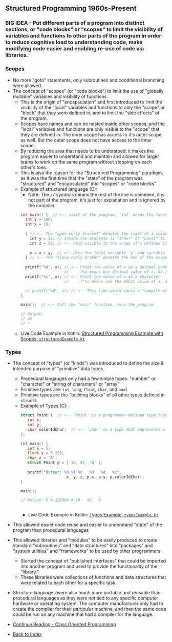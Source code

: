 ## Structured Programming 1960s-Present <a name="structured-programming"></a>

### BIG IDEA - Put different parts of a program into distinct sections, or "code blocks" or "scopes" to limit the visibility of variables and functions to other parts of the program in order to reduce cognitive load to understanding code, make modifying code easier and enabling re-use of code via libraries.

### Scopes <a name="scopes"></a>
- No more "goto" statements, only subroutines and conditional branching were allowed.
- The concept of "scopes" (or "code blocks") to limit the use of "globally mutable" variables and visibility of functions.
  - This is the origin of "encapsulation" and first introduced to limit the visibility of the "local" variables
    and functions to only the "scope" or "block" that they were defined in, and to limit the "side effects" of the program.
  - Scopes have names and can be nested inside other scopes, and the "local" variables and functions are only visible
    to the "scope" that they are defined in. The inner scope has access to it's outer scope as well. But the outer scope
    does not have access to the inner scope.
  - By reducing the area that needs to be understood. it makes the program easier to understand and maintain and
    allowed for larger teams to work on the same program without stepping on each other's toes.
  - This is also the reason for the "Structured Programming" paradigm, as it was the first time that the "state"
    of the program was "structured" and "encapsulated" into "scopes" or "code blocks"
  - Example of structured language (C):
      - Note: The `//` symbols means the rest of the line is comment, it is not part of the program,
        it's just for explanation and is ignored by the compiler.
    ```C
    int main() {  // <-- start of the program, `int` means the function returns an integer 
      int y = 100;
      int x = 10; 
      
      { // <-- The "open curly bracket" denotes the start of a scope or "code block" or just "block."
        int y = 32; // Inside the brackets is "Inner" or "Local" to the scope.
        int z = 55; // <-- Only visible to the scope it's defined in, ie: this one.
        
        x = x + y;  // <-- Uses the local variable `y` and variable `x` from the Outer `main` function scope. 
      } // <-- The "close curly braket" denotes the end of the scope.
      
      printf("%d", x); // <-- Print the value of x as a decimal number 
                       //     (%d means use decimal value of x, 42.)
      printf("%c", x); // <-- Print the value of x as a character 
                       //     ("%c means use the ASCII value of x, 42 is character '*')
    
      // printf("%d", z); // <-- This line would cause a "compile error" because the variable "z" is not visible in this scope.
    }
    
    main();  // <-- Call the "main" function, runs the program
    
    // Output: 
    // 42
    // *
    ```
  - Live Code Example in Kotlin: [Structured Programming Example with Scopes: `structuredExample.kt`](src/main/kotlin/structuredExample.kt)

### Types <a name="types"></a>
- The concept of "types" (or "kinds") was introduced to define the size & intended purpose of "primitive"
  data types
  - Procedural langauges only had a few simple types: "number" or "character" or "string of characters" or "array"
  - Primitive types are: `int`, `long`, `float`, `char`, and `bool`
  - Primitive types are the "building blocks" of all other types defined in `struct`s
  - Example of Types (C):
    ```C
    struct Point {  // <-- `Point` is a programmer-defined type that is made up of other types (Structure or "struct")
       int x;
       int y;
       char colorIdChar;  // <-- `char` is a type that represents a single ASCII character (1 byte.)
    };
    
    int main() { 
       int x = 5; 
       float y = 6.128; 
       char z = 'A'; 
       struct Point p = { 10, 42, 'G' };
       
       printf("Output: %d %f %c   %d   %d   %c", 
                        x, y, z, p.x, p.y, p.colorIdChar);
    }
    
    main();
    
    // Output: 5 6.128000 A 10   42   G
     
    ```
    - Live Code Example in Kotlin: [Types Example: `typesExample.kt`](src/main/kotlin/typesExample.kt)

- This allowed easier code reuse and easier to understand "state" of the program than procedural languages
- This allowed libraries and "modules" to be easily produced to create standard "subroutines" and
  "data structures" into "packages" and "system utilities" and "frameworks" to be used by other programmers
    - Started the concept of "published interfaces" that could be imported into another program and used to
      provide the functionality of the "library."
    - These libraries were collections of functions and data structures that were related to each other for a specific task.
- Structure languages were also much more portable and reusable than procedural languages as they were not
  tied to any specific computer hardware or operating system. The computer manufacturer only had to create the
  compiler for their particular machine, and then the same code could be run on any machine that had a compiler
  for the language.

- [Continue Reading - Class Oriented Programming](./09-ClassOrientedProgramming.md)
- [Back to Index](README.md)